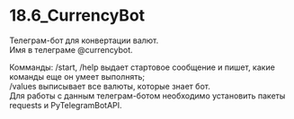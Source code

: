 # 18.6_CurrencyBot
Телеграм-бот для конвертации валют.  
Имя в телеграме @currencybot.

Комманды:  /start, /help выдает стартовое сообщение и пишет, какие команды еще он умеет выполнять;  
/values выписывает все валюты, которые знает бот.  
Для работы с данным телеграм-ботом необходимо установить пакеты requests и PyTelegramBotAPI.
